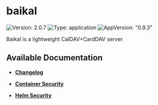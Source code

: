 # baikal

![Version: 2.0.7](https://img.shields.io/badge/Version-2.0.7-informational?style=flat-square) ![Type: application](https://img.shields.io/badge/Type-application-informational?style=flat-square) ![AppVersion: "0.9.3"](https://img.shields.io/badge/AppVersion-"0.9.3"-informational?style=flat-square)

Baikal is a lightweight CalDAV+CardDAV server

## Available Documentation

- [**Changelog**](CHANGELOG)

- [**Container Security**](container-security)

- [**Helm Security**](helm-security)

